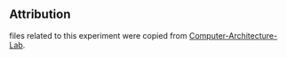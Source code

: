 ## Attribution

files related to this experiment were copied from [Computer-Architecture-Lab](https://github.com/MelikaAlizadeh/Computer-Architecture-Lab).